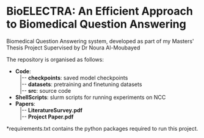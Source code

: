 # BioELECTRA: An Efficient Approach to Biomedical Question Answering

Biomedical Question Answering system, developed as part of my Masters' Thesis
Project Supervised by Dr Noura Al-Moubayed

The repository is organised as follows:
- **Code**:<br />
    &nbsp;&nbsp;&nbsp;|-- **checkpoints**: saved model checkpoints<br />
    &nbsp;&nbsp;&nbsp;|-- **datasets**: pretraining and finetuning datasets<br />
    &nbsp;&nbsp;&nbsp;|-- **src**: source code<br />
- **ShellScripts**: slurm scripts for running experiments on NCC
- **Papers**:<br />
    &nbsp;&nbsp;&nbsp;|-- **LiteratureSurvey.pdf**<br />
    &nbsp;&nbsp;&nbsp;|-- **Project Paper.pdf**<br />
  
*requirements.txt contains the python packages required to run this project.